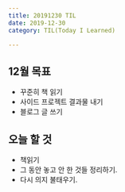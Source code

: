 ```yaml
---
title: 20191230 TIL
date: 2019-12-30
category: TIL(Today I Learned)

---
```


## 12월 목표

- 꾸준히 책 읽기
- 사이드 프로젝트 결과물 내기
- 블로그 글 쓰기

## 오늘 할 것

- 책읽기
- 그 동안 놓고 안 한 것들 정리하기.
- 다시 의지 불태우기.
